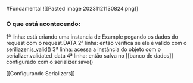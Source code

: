 #Fundamental 
![[Pasted image 20231121130824.png]]
### O que está acontecendo:	
1ª linha: está criando uma instancia de Example pegando os dados do request com o request.DATA
2ª linha: então verifica se ele é válido com o seriliazer.is_valid() 
3ª linha: acessa a instância do objeto com o serializer.validated_data 
4ª linha: então salva no [[banco de dados]] configurado com o serializer.save()

[[Configurando Serializers]]



